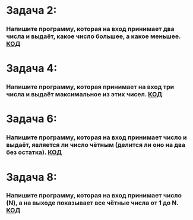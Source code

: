# Задача 2: 
### Напишите программу, которая на вход принимает два числа и выдаёт, какое число большее, а какое меньшее. [КОД](Seminar_01\Zadacha_01\Program.cs)
# Задача 4: 
### Напишите программу, которая принимает на вход три числа и выдаёт максимальное из этих чисел. [КОД](Seminar_01\Zadacha_02\Program.cs)
# Задача 6:
###  Напишите программу, которая на вход принимает число и выдаёт, является ли число чётным (делится ли оно на два без остатка). [КОД](Seminar_01\Zadacha_03\Program.cs)
# Задача 8: 
### Напишите программу, которая на вход принимает число (N), а на выходе показывает все чётные числа от 1 до N. [КОД](Seminar_01\Zadacha_04\Program.cs)